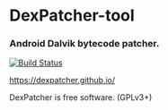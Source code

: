 # DexPatcher-tool
### Android Dalvik bytecode patcher.

[![Build Status](https://travis-ci.org/DexPatcher/dexpatcher-tool.svg?branch=master)](https://travis-ci.org/DexPatcher/dexpatcher-tool)

https://dexpatcher.github.io/

DexPatcher is free software. (GPLv3+)
